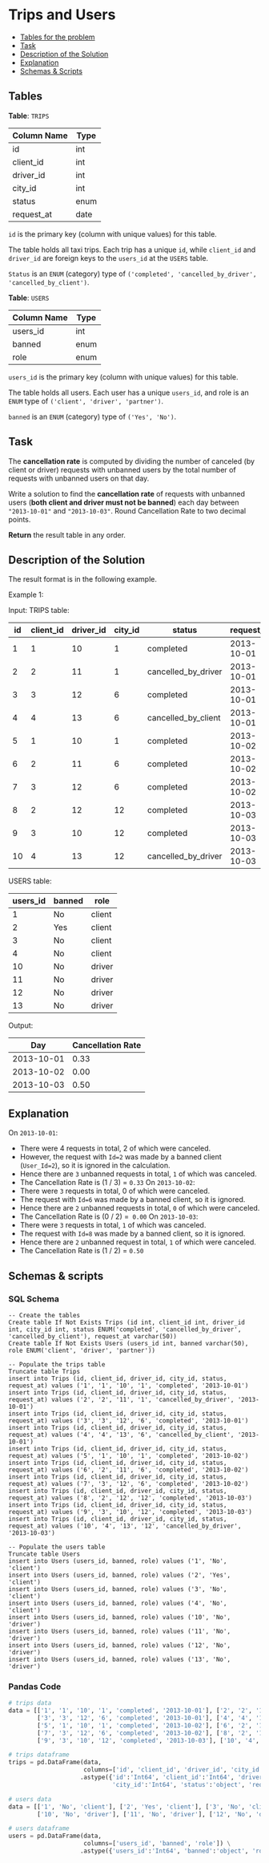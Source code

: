 # Trips and Users

- [Tables for the problem](#tables)
- [Task](#task)
- [Description of the Solution](#description-of-the-solution)
- [Explanation](#explanation)
- [Schemas & Scripts](#schemas--scripts)

## Tables 

**Table**: `TRIPS`

| Column Name | Type |
|-------------|------|
| id          | int  |
| client_id   | int  |
| driver_id   | int  |
| city_id     | int  |
| status      | enum |
| request_at  | date |     

`id` is the primary key (column with unique values) for this table.

The table holds all taxi trips. Each trip has a unique `id`, while `client_id` and `driver_id` are foreign keys to the 
`users_id` at the `USERS` table.

`Status` is an `ENUM` (category) type of `('completed', 'cancelled_by_driver', 'cancelled_by_client')`.

**Table**: `USERS`

| Column Name | Type |
|-------------|------|
| users_id    | int  |
| banned      | enum |
| role        | enum |

`users_id` is the primary key (column with unique values) for this table.

The table holds all users. Each user has a unique `users_id`, and role is an `ENUM` type of 
`('client', 'driver', 'partner')`.

`banned` is an `ENUM` (category) type of `('Yes', 'No')`.

## Task

The **cancellation rate** is computed by dividing the number of canceled (by client or driver) requests with 
unbanned users by the total number of requests with unbanned users on that day.

Write a solution to find the **cancellation rate** of requests with unbanned users (**both client and driver must 
not be banned**) each day between `"2013-10-01"` and `"2013-10-03"`. Round Cancellation Rate to two decimal points.

**Return** the result table in any order.

## Description of the Solution ##

The result format is in the following example.

Example 1:

Input: 
TRIPS table:

| id  | client_id | driver_id | city_id | status              | request_at |
|-----|-----------|-----------|---------|---------------------|------------|
| 1   | 1         | 10        | 1       | completed           | 2013-10-01 |
| 2   | 2         | 11        | 1       | cancelled_by_driver | 2013-10-01 |
| 3   | 3         | 12        | 6       | completed           | 2013-10-01 |
| 4   | 4         | 13        | 6       | cancelled_by_client | 2013-10-01 |
| 5   | 1         | 10        | 1       | completed           | 2013-10-02 |
| 6   | 2         | 11        | 6       | completed           | 2013-10-02 |
| 7   | 3         | 12        | 6       | completed           | 2013-10-02 |
| 8   | 2         | 12        | 12      | completed           | 2013-10-03 |
| 9   | 3         | 10        | 12      | completed           | 2013-10-03 |
| 10  | 4         | 13        | 12      | cancelled_by_driver | 2013-10-03 |

USERS table:

| users_id | banned | role   |
|----------|--------|--------|
| 1        | No     | client |
| 2        | Yes    | client |
| 3        | No     | client |
| 4        | No     | client |
| 10       | No     | driver |
| 11       | No     | driver |
| 12       | No     | driver |
| 13       | No     | driver |

Output: 

| Day        | Cancellation Rate |
|------------|-------------------|
| 2013-10-01 | 0.33              |
| 2013-10-02 | 0.00              |
| 2013-10-03 | 0.50              |

## Explanation ##

On `2013-10-01`:
  - There were 4 requests in total, 2 of which were canceled.
  - However, the request with `Id=2` was made by a banned client (`User_Id=2`), so it is ignored in the calculation.
  - Hence there are `3` unbanned requests in total, `1` of which was canceled.
  - The Cancellation Rate is (1 / 3) = `0.33`
On `2013-10-02`:
  - There were `3` requests in total, 0 of which were canceled.
  - The request with `Id=6` was made by a banned client, so it is ignored.
  - Hence there are `2` unbanned requests in total, `0` of which were canceled.
  - The Cancellation Rate is (0 / 2) =` 0.00`
On `2013-10-03`:
  - There were `3` requests in total, `1` of which was canceled.
  - The request with `Id=8` was made by a banned client, so it is ignored.
  - Hence there are `2` unbanned request in total, `1` of which were canceled.
  - The Cancellation Rate is (1 / 2) = `0.50`

## Schemas & scripts

### SQL Schema

```genericsql
-- Create the tables
Create table If Not Exists Trips (id int, client_id int, driver_id int, city_id int, status ENUM('completed', 'cancelled_by_driver', 'cancelled_by_client'), request_at varchar(50))
Create table If Not Exists Users (users_id int, banned varchar(50), role ENUM('client', 'driver', 'partner'))

-- Populate the trips table    
Truncate table Trips
insert into Trips (id, client_id, driver_id, city_id, status, request_at) values ('1', '1', '10', '1', 'completed', '2013-10-01')
insert into Trips (id, client_id, driver_id, city_id, status, request_at) values ('2', '2', '11', '1', 'cancelled_by_driver', '2013-10-01')
insert into Trips (id, client_id, driver_id, city_id, status, request_at) values ('3', '3', '12', '6', 'completed', '2013-10-01')
insert into Trips (id, client_id, driver_id, city_id, status, request_at) values ('4', '4', '13', '6', 'cancelled_by_client', '2013-10-01')
insert into Trips (id, client_id, driver_id, city_id, status, request_at) values ('5', '1', '10', '1', 'completed', '2013-10-02')
insert into Trips (id, client_id, driver_id, city_id, status, request_at) values ('6', '2', '11', '6', 'completed', '2013-10-02')
insert into Trips (id, client_id, driver_id, city_id, status, request_at) values ('7', '3', '12', '6', 'completed', '2013-10-02')
insert into Trips (id, client_id, driver_id, city_id, status, request_at) values ('8', '2', '12', '12', 'completed', '2013-10-03')
insert into Trips (id, client_id, driver_id, city_id, status, request_at) values ('9', '3', '10', '12', 'completed', '2013-10-03')
insert into Trips (id, client_id, driver_id, city_id, status, request_at) values ('10', '4', '13', '12', 'cancelled_by_driver', '2013-10-03')

-- Populate the users table    
Truncate table Users
insert into Users (users_id, banned, role) values ('1', 'No', 'client')
insert into Users (users_id, banned, role) values ('2', 'Yes', 'client')
insert into Users (users_id, banned, role) values ('3', 'No', 'client')
insert into Users (users_id, banned, role) values ('4', 'No', 'client')
insert into Users (users_id, banned, role) values ('10', 'No', 'driver')
insert into Users (users_id, banned, role) values ('11', 'No', 'driver')
insert into Users (users_id, banned, role) values ('12', 'No', 'driver')
insert into Users (users_id, banned, role) values ('13', 'No', 'driver')
```

### Pandas Code

```python
# trips data
data = [['1', '1', '10', '1', 'completed', '2013-10-01'], ['2', '2', '11', '1', 'cancelled_by_driver', '2013-10-01'], 
        ['3', '3', '12', '6', 'completed', '2013-10-01'], ['4', '4', '13', '6', 'cancelled_by_client', '2013-10-01'], 
        ['5', '1', '10', '1', 'completed', '2013-10-02'], ['6', '2', '11', '6', 'completed', '2013-10-02'], 
        ['7', '3', '12', '6', 'completed', '2013-10-02'], ['8', '2', '12', '12', 'completed', '2013-10-03'], 
        ['9', '3', '10', '12', 'completed', '2013-10-03'], ['10', '4', '13', '12', 'cancelled_by_driver', '2013-10-03']]

# trips dataframe
trips = pd.DataFrame(data, 
                     columns=['id', 'client_id', 'driver_id', 'city_id', 'status', 'request_at']) \
                    .astype({'id':'Int64', 'client_id':'Int64', 'driver_id':'Int64', 
                             'city_id':'Int64', 'status':'object', 'request_at':'object'})

# users data
data = [['1', 'No', 'client'], ['2', 'Yes', 'client'], ['3', 'No', 'client'], ['4', 'No', 'client'], 
        ['10', 'No', 'driver'], ['11', 'No', 'driver'], ['12', 'No', 'driver'], ['13', 'No', 'driver']]

# users dataframe
users = pd.DataFrame(data, 
                     columns=['users_id', 'banned', 'role']) \
                    .astype({'users_id':'Int64', 'banned':'object', 'role':'object'})
```